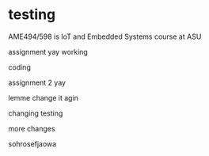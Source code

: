 # testing

AME494/598 is IoT and Embedded Systems course at ASU

assignment yay
working

coding

assignment 2 yay

lemme change it agin

changing testing

more changes

sohrosefjaowa